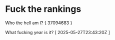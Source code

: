 # Fuck the rankings

Who the hell am I?
{ 37094683 }

What fucking year is it?
[ 2025-05-27T23:43:20Z ]

